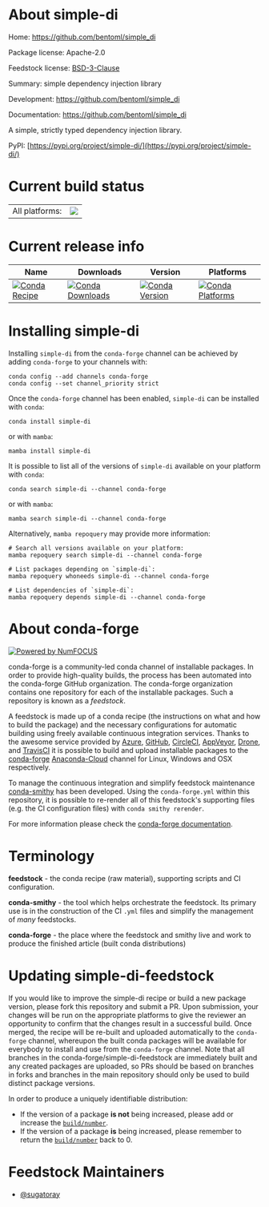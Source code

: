About simple-di
===============

Home: https://github.com/bentoml/simple_di

Package license: Apache-2.0

Feedstock license: [BSD-3-Clause](https://github.com/conda-forge/simple-di-feedstock/blob/main/LICENSE.txt)

Summary: simple dependency injection library

Development: https://github.com/bentoml/simple_di

Documentation: https://github.com/bentoml/simple_di

A simple, strictly typed dependency injection library.

PyPI: [https://pypi.org/project/simple-di/](https://pypi.org/project/simple-di/)


Current build status
====================


<table><tr><td>All platforms:</td>
    <td>
      <a href="https://dev.azure.com/conda-forge/feedstock-builds/_build/latest?definitionId=16548&branchName=main">
        <img src="https://dev.azure.com/conda-forge/feedstock-builds/_apis/build/status/simple-di-feedstock?branchName=main">
      </a>
    </td>
  </tr>
</table>

Current release info
====================

| Name | Downloads | Version | Platforms |
| --- | --- | --- | --- |
| [![Conda Recipe](https://img.shields.io/badge/recipe-simple--di-green.svg)](https://anaconda.org/conda-forge/simple-di) | [![Conda Downloads](https://img.shields.io/conda/dn/conda-forge/simple-di.svg)](https://anaconda.org/conda-forge/simple-di) | [![Conda Version](https://img.shields.io/conda/vn/conda-forge/simple-di.svg)](https://anaconda.org/conda-forge/simple-di) | [![Conda Platforms](https://img.shields.io/conda/pn/conda-forge/simple-di.svg)](https://anaconda.org/conda-forge/simple-di) |

Installing simple-di
====================

Installing `simple-di` from the `conda-forge` channel can be achieved by adding `conda-forge` to your channels with:

```
conda config --add channels conda-forge
conda config --set channel_priority strict
```

Once the `conda-forge` channel has been enabled, `simple-di` can be installed with `conda`:

```
conda install simple-di
```

or with `mamba`:

```
mamba install simple-di
```

It is possible to list all of the versions of `simple-di` available on your platform with `conda`:

```
conda search simple-di --channel conda-forge
```

or with `mamba`:

```
mamba search simple-di --channel conda-forge
```

Alternatively, `mamba repoquery` may provide more information:

```
# Search all versions available on your platform:
mamba repoquery search simple-di --channel conda-forge

# List packages depending on `simple-di`:
mamba repoquery whoneeds simple-di --channel conda-forge

# List dependencies of `simple-di`:
mamba repoquery depends simple-di --channel conda-forge
```


About conda-forge
=================

[![Powered by
NumFOCUS](https://img.shields.io/badge/powered%20by-NumFOCUS-orange.svg?style=flat&colorA=E1523D&colorB=007D8A)](https://numfocus.org)

conda-forge is a community-led conda channel of installable packages.
In order to provide high-quality builds, the process has been automated into the
conda-forge GitHub organization. The conda-forge organization contains one repository
for each of the installable packages. Such a repository is known as a *feedstock*.

A feedstock is made up of a conda recipe (the instructions on what and how to build
the package) and the necessary configurations for automatic building using freely
available continuous integration services. Thanks to the awesome service provided by
[Azure](https://azure.microsoft.com/en-us/services/devops/), [GitHub](https://github.com/),
[CircleCI](https://circleci.com/), [AppVeyor](https://www.appveyor.com/),
[Drone](https://cloud.drone.io/welcome), and [TravisCI](https://travis-ci.com/)
it is possible to build and upload installable packages to the
[conda-forge](https://anaconda.org/conda-forge) [Anaconda-Cloud](https://anaconda.org/)
channel for Linux, Windows and OSX respectively.

To manage the continuous integration and simplify feedstock maintenance
[conda-smithy](https://github.com/conda-forge/conda-smithy) has been developed.
Using the ``conda-forge.yml`` within this repository, it is possible to re-render all of
this feedstock's supporting files (e.g. the CI configuration files) with ``conda smithy rerender``.

For more information please check the [conda-forge documentation](https://conda-forge.org/docs/).

Terminology
===========

**feedstock** - the conda recipe (raw material), supporting scripts and CI configuration.

**conda-smithy** - the tool which helps orchestrate the feedstock.
                   Its primary use is in the construction of the CI ``.yml`` files
                   and simplify the management of *many* feedstocks.

**conda-forge** - the place where the feedstock and smithy live and work to
                  produce the finished article (built conda distributions)


Updating simple-di-feedstock
============================

If you would like to improve the simple-di recipe or build a new
package version, please fork this repository and submit a PR. Upon submission,
your changes will be run on the appropriate platforms to give the reviewer an
opportunity to confirm that the changes result in a successful build. Once
merged, the recipe will be re-built and uploaded automatically to the
`conda-forge` channel, whereupon the built conda packages will be available for
everybody to install and use from the `conda-forge` channel.
Note that all branches in the conda-forge/simple-di-feedstock are
immediately built and any created packages are uploaded, so PRs should be based
on branches in forks and branches in the main repository should only be used to
build distinct package versions.

In order to produce a uniquely identifiable distribution:
 * If the version of a package **is not** being increased, please add or increase
   the [``build/number``](https://docs.conda.io/projects/conda-build/en/latest/resources/define-metadata.html#build-number-and-string).
 * If the version of a package **is** being increased, please remember to return
   the [``build/number``](https://docs.conda.io/projects/conda-build/en/latest/resources/define-metadata.html#build-number-and-string)
   back to 0.

Feedstock Maintainers
=====================

* [@sugatoray](https://github.com/sugatoray/)

